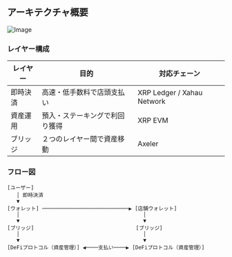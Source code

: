 ## アーキテクチャ概要

![Image](https://github.com/user-attachments/assets/9538433a-79ea-4034-b23a-16a580503495)

### レイヤー構成

| レイヤー | 目的 | 対応チェーン |
| --- | --- | --- |
| 即時決済 | 高速・低手数料で店頭支払い | XRP Ledger / Xahau Network |
| 資産運用 | 預入・ステーキングで利回り獲得 | XRP EVM |
| ブリッジ | ２つのレイヤー間で資産移動 | Axeler |

### フロー図

```
[ユーザー]
   │ 即時決済
   ▼
[ウォレット] ────────────────────────────▶ [店舗ウォレット]
   │                                        │
   ▼                                        ▼
[ブリッジ]                                 [ブリッジ]
   │                                        │
   ▼                                        ▼
[DeFiプロトコル（資産管理）] ◀────支払い────▶ [DeFiプロトコル（資産管理）]
```
